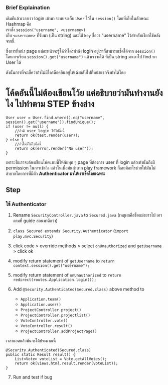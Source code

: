 ### Brief Explaination

เดิมทีแล้วเวลาเรา login เข้ามา ระบบจะเก็บ `User` ไว้ใน `session()` โดยที่เก็บในลักษณะ Hashmap คือ<br>
เราสั่ง `session("username", <username>)`<br>
เก็บ `<username>` ที่รับมา (เป็น string) และใช้ `key` ชื่อว่า "username" ไว้สำหรับเรียกใช้หลังจากนี้

ซึ่งการที่หน้า page แต่ละหน้าจะรู้ได้ว่าใครกำลัง login อยู่เราก็สามารถเช็คได้จาก `session()`<br>
โดยการเรียก `session().get("username")` แล้วเราจะได้ <username> ที่เป็น string มาเอาไป find หา User ได้

ดังนั้นการที่จะเช็คว่าถ้าไม่มีใครล็อคอินอยู่ให้เด้งกลับไปที่หน้าแรกจึงทำได้โดย

# โค้ดอันนี้ไม่ต้องเขียนโว้ย แค่อธิบายว่ามันทำงานยังไง ไปทำตาม STEP ข้างล่าง

	User user = User.find.where().eq("username", session().get("username")).findUnique();
	if (user != null) {
		//ถ้ามี user login ให้ไปลิ้งนี้
        return ok(test.render(user));
    } else {
    	//ถ้าไม่มีให้ไปลิ้งนี้
        return ok(error.render("No user"));
    }
    
เพราะงั้นเราจะต้องเขียนโค้ดแบบนี้ให้กับทุก ๆ page ที่ต้องการ user ที่ login แล้วเท่านั้นถึงมี permission ในการเข้าถึง
แล้วในเมื่อมันลำบาก play framework ก็เลยมีอะไรช่วยให้มันไม่ลำบากโดยการที่มีตัว **Authenticator มาให้เราเช็คโดยเฉพาะ**

## Step
### ใช้ Authenticator

1. Rename `SecurityController.java` to `Secured.java` (เหตุผลคือชื่อแม่งยาวไป เอาตามที่ guide สอนมาดีกว่า)

2. `class Secured extends Security.Authenticator` (`import play.mvc.Security`)

3. click code > override methods > select `onUnauthorized` and `getUsername` > click ok

4. modify return statement of `getUsername` to `return context.session().get("username");`

5. modify return statement of `onUnauthorized` to `return redirect(routes.Application.login());`

6. Add `@Security.Authenticated(Secured.class)` above method to
	- `Application.team()`
	- `Application.user()`
	- `ProjectController.project()`
	- `ProjectController.projectlist()`
	- `VoteController.vote()`
	- `VoteController.result()`
	- `ProjectController.addProjectPage()`

เวลาแอดแล้วมันจะได้ประมาณนี้

    @Security.Authenticated(Secured.class)
    public static Result result() {
        List<Vote> voteList = Vote.getAllVotes();
        return ok(views.html.result.render(voteList));
    }

7. Run and test if bug

